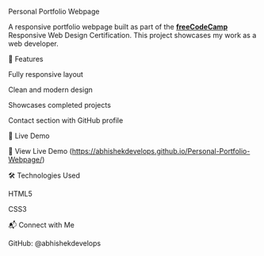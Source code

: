 Personal Portfolio Webpage

A responsive portfolio webpage built as part of the **[freeCodeCamp](https://www.freecodecamp.org/)** Responsive Web Design Certification. This project showcases my work as a web developer.

🌟 Features

Fully responsive layout

Clean and modern design

Showcases completed projects

Contact section with GitHub profile

📌 Live Demo

🔗 View Live Demo (https://abhishekdevelops.github.io/Personal-Portfolio-Webpage/)

🛠 Technologies Used

HTML5

CSS3

📬 Connect with Me

GitHub: @abhishekdevelops
